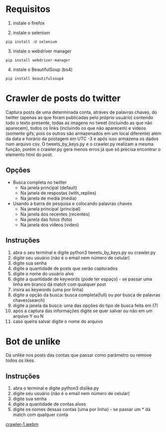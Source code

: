 # Requisitos

1. instale o firefox

2. instale o selenium
```
pip install -U selenium
```
3. instale o webdriver manager
```
pip install webdriver-manager
```
4. instale o BeautifulSoup (bs4)
```
pip install beautifulsoup4
```

# Crawler de posts do twitter

Captura posts de uma determinada conta, atráves de palavras chaves, do twitter (apenas as que foram publicadas pelo próprio usuário) contendo
todo o texto presente, todas as imagens no tweet (incluindo as que não aparecem), todos os links (incluindo os que não aparecem) e
videos (somente gifs, pois os outros são armazenados em um local diferente) além da data e horário da postagem em UTC -3 e após isso armazena os dados num arquivo csv. O tweets_by_keys.py e o crawler.py realizam a mesma função, porém o crawler.py gera menos erros já que só precisa encontrar o elemento html do post.

## Opções
- Busca completa no twitter
    - Na janela principal (default)
    - Na janela de respostas (with_replies)
    - Na janela de media (media)
- Usando a barra de pesquisa e colocando palavras chaves
    - Na janela principal (principal)
    - Na janela dos recentes (recentes)
    - Na janela das fotos (foto)
    - Na janela dos videos (video)

## Instruções

1. abra o seu terminal e digite python3 tweets_by_keys.py ou crawler.py
2. digite seu usuário (não é o email nem número de celular)
3. digite sua senha
4. digite a quantidade de posts que serão capturados
5. digite o nome do usuário alvo
6. digite a quantidade de keywords (pode ter espaço) - se passar uma linha em branco dá match com qualquer post
7. insira as keywords (uma por linha)
8. digite a opção da busca: busca completa(full) ou por busca de palavras chaves(search)
9. digite a janela da busca: uma das opções do tipo de busca feita em (7)
10. após a captura das informações digite se quer salvar ou não em um arquivo Y ou N
11. caso queira salvar digite o nome do arquivo


# Bot de unlike

Dá unlike nos posts das contas que passar como parâmetro ou remove todos os likes

## Instruções

1. abra o terminal e digite python3 dislike.py
2. digite seu usuário (não é o email nem número de celular)
3. digite sua senha
4. digite a quantidade de contas alvos
5. digite os nomes dessas contas (uma por linha) - se passar um * dá match com qualquer conta

[crawler-1.webm](https://github.com/ThiagoFBastos/crawler_twitter/assets/40869714/e8f6631f-b275-4ad3-8569-5b6556a0a616)

